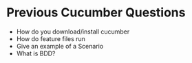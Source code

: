 # Previous Cucumber Questions
- How do you download/install cucumber
- How do feature files run
- Give an example of a Scenario
- What is BDD?